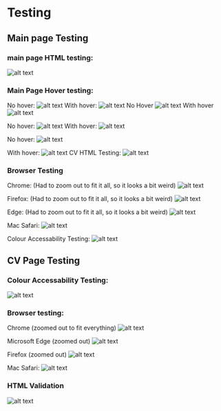 # Testing

## Main page Testing

### main page HTML testing:

![alt text](image-1.png)

### Main Page Hover testing:

No hover:
![alt text](image-4.png)
With hover:
![alt text](image-2.png)
No Hover
![alt text](image-6.png)
With hover
![alt text](image-5.png)

No hover:
![alt text](image-7.png)
With hover:
![alt text](image-8.png)

No hover:
![alt text](image-9.png)

With hover:
![alt text](image-10.png)
CV HTML Testing:
![alt text](image.png)

### Browser Testing

Chrome: (Had to zoom out to fit it all, so it looks a bit weird)
![alt text](image-12.png)

Firefox: (Had to zoom out to fit it all, so it looks a bit weird)
![alt text](image-13.png)

Edge: (Had to zoom out to fit it all, so it looks a bit weird)
![alt text](image-14.png)

Mac Safari:
![alt text](image-22.png)

Colour Accessability Testing:
![alt text](image-15.png)

## CV Page Testing

### Colour Accessability Testing:

![alt text](image-16.png)

### Browser testing:

Chrome (zoomed out to fit everything)
![alt text](image-17.png)

Microsoft Edge (zoomed out)
![alt text](image-18.png)

Firefox (zoomed out)
![alt text](image-19.png)

Mac Safari:
![alt text](image-21.png)

### HTML Validation

![alt text](image-20.png)
